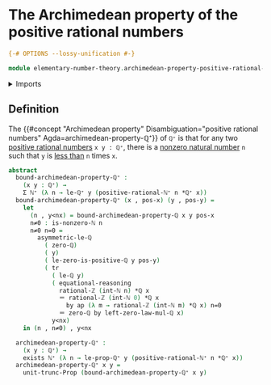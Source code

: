 # The Archimedean property of the positive rational numbers

```agda
{-# OPTIONS --lossy-unification #-}

module elementary-number-theory.archimedean-property-positive-rational-numbers where
```

<details><summary>Imports</summary>

```agda
open import elementary-number-theory.archimedean-property-rational-numbers
open import elementary-number-theory.integers
open import elementary-number-theory.multiplication-rational-numbers
open import elementary-number-theory.multiplicative-group-of-positive-rational-numbers
open import elementary-number-theory.natural-numbers
open import elementary-number-theory.nonzero-natural-numbers
open import elementary-number-theory.positive-rational-numbers
open import elementary-number-theory.rational-numbers
open import elementary-number-theory.strict-inequality-rational-numbers

open import foundation.action-on-identifications-functions
open import foundation.binary-transport
open import foundation.dependent-pair-types
open import foundation.existential-quantification
open import foundation.identity-types
open import foundation.propositional-truncations
open import foundation.transport-along-identifications
```

</details>

## Definition

The
{{#concept "Archimedean property" Disambiguation="positive rational numbers" Agda=archimedean-property-ℚ⁺}}
of `ℚ⁺` is that for any two
[positive rational numbers](elementary-number-theory.positive-rational-numbers.md)
`x y : ℚ⁺`, there is a
[nonzero natural number](elementary-number-theory.nonzero-natural-numbers.md)
`n` such that `y` is
[less than](elementary-number-theory.strict-inequality-rational-numbers.md) `n`
times `x`.

```agda
abstract
  bound-archimedean-property-ℚ⁺ :
    (x y : ℚ⁺) →
    Σ ℕ⁺ (λ n → le-ℚ⁺ y (positive-rational-ℕ⁺ n *ℚ⁺ x))
  bound-archimedean-property-ℚ⁺ (x , pos-x) (y , pos-y) =
    let
      (n , y<nx) = bound-archimedean-property-ℚ x y pos-x
      n≠0 : is-nonzero-ℕ n
      n≠0 n=0 =
        asymmetric-le-ℚ
          ( zero-ℚ)
          ( y)
          ( le-zero-is-positive-ℚ y pos-y)
          ( tr
            ( le-ℚ y)
            ( equational-reasoning
              rational-ℤ (int-ℕ n) *ℚ x
              ＝ rational-ℤ (int-ℕ 0) *ℚ x
                by ap (λ m → rational-ℤ (int-ℕ m) *ℚ x) n=0
              ＝ zero-ℚ by left-zero-law-mul-ℚ x)
            y<nx)
    in (n , n≠0) , y<nx

  archimedean-property-ℚ⁺ :
    (x y : ℚ⁺) →
    exists ℕ⁺ (λ n → le-prop-ℚ⁺ y (positive-rational-ℕ⁺ n *ℚ⁺ x))
  archimedean-property-ℚ⁺ x y =
    unit-trunc-Prop (bound-archimedean-property-ℚ⁺ x y)
```

